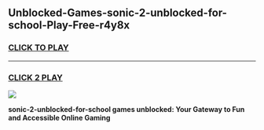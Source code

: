 
## Unblocked-Games-sonic-2-unblocked-for-school-Play-Free-r4y8x
<h3>
<a href="https://premium76.site?title=sonic-2-unblocked-for-school&ref=21A">CLICK TO PLAY</a></h3>
<hr>

<h3>
<a href="https://premium76.site?title=sonic-2-unblocked-for-school&ref=21A">CLICK 2 PLAY</a>
  
</h3>

<a href="https://premium76.site?title=sonic-2-unblocked-for-school&ref=21A"><img src="https://clearcache.store/games.png"></a>


**sonic-2-unblocked-for-school games unblocked: Your Gateway to Fun and Accessible Online Gaming**
